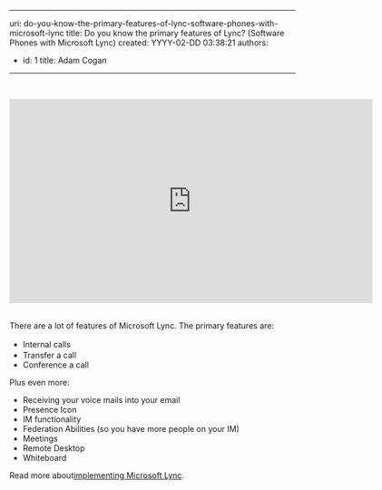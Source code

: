 

---
uri: do-you-know-the-primary-features-of-lync-software-phones-with-microsoft-lync
title: Do you know the primary features of Lync? (Software Phones with Microsoft Lync)
created: YYYY-02-DD 03:38:21
authors:
  - id: 1
    title: Adam Cogan
---




<span class='intro'> ​​<div class="ms-rtestate-read ms-rte-embedcode ms-rte-embedil ms-rtestate-notify"><iframe width="640" height="360" src="https&#58;//www.youtube.com/embed/z45_IMwslYw?rel=0" frameborder="0"></iframe>&#160;</div>
<p>There are a lot of features of Microsoft Lync. The primary features are&#58;</p> </span>

<ul><li> 
      <span style="line-height&#58;21px;">Internal calls</span></li><li>Transfer a call</li><li>Conference a call</li></ul><p>Plus even more&#58;</p><ul><li>Receiving your voice mails into your email</li><li>Presence Icon</li><li>IM functionality</li><li>Federation Abilities (so you have more people on your IM)</li>
   <li>​Meetings</li><li>Remote Desktop</li><li>Whiteboard</li></ul><p>Read more about 
   <a href="http&#58;//www.ssw.com.au/ssw/Consulting/Lync.aspx">​implementing Microsoft Lync</a>.</p>


